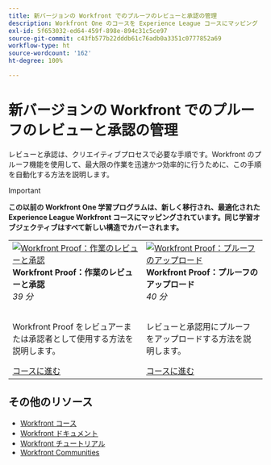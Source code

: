```yaml
---
title: 新バージョンの Workfront でのプルーフのレビューと承認の管理
description: Workfront One のコースを Experience League コースにマッピング
exl-id: 5f653032-ed64-459f-898e-894c31c5ce97
source-git-commit: c43fb577b22dddb61c76adb0a3351c0777852a69
workflow-type: ht
source-wordcount: '162'
ht-degree: 100%

---
```


# 新バージョンの Workfront でのプルーフのレビューと承認の管理

レビューと承認は、クリエイティブプロセスで必要な手順です。Workfront のプルーフ機能を使用して、最大限の作業を迅速かつ効率的に行うために、この手順を自動化する方法を説明します。

>[!IMPORTANT]
>
>**この以前の Workfront One 学習プログラムは、新しく移行され、最適化された Experience League Workfront コースにマッピングされています。同じ学習オブジェクティブはすべて新しい構造でカバーされます。**

<table>
  <tr>
   <td>
      <a href="https://experienceleague.adobe.com/?recommended=Workfront-L-1-2022.1.proof">
      <img alt="Workfront Proof：作業のレビューと承認" src="https://cdn.experienceleague.adobe.com/thumb/workfront-proof---review-and-approve-work.png"/>
      </a>
      <div>
         <strong>Workfront Proof：作業のレビューと承認</strong></a>
<br/><em>39 分</em>
      </div>
      <p>
        <br/>
Workfront Proof をレビュアーまたは承認者として使用する方法を説明します。
      </p>
      <a  rel="noreferrer" target="_blank" href="https://experienceleague.adobe.com/?recommended=Workfront-L-1-2022.1.proof" class="spectrum-Button spectrum-Button--primary spectrum-Button--sizeM">
 <span class="spectrum-Button-label has-no-wrap has-text-weight-bold">コースに進む</span>
 </a>
   </td>   
   <td>
      <a href="https://experienceleague.adobe.com/?recommended=Workfront-U-1-2022.2.proof">
      <img alt="Workfront Proof：プルーフのアップロード" src="https://cdn.experienceleague.adobe.com/thumb/workfront-proof-upload-proofs.png"/>
      </a>
      <div>
         <strong>Workfront Proof：プルーフのアップロード</strong></a>
<br/><em>40 分</em>
      </div>
      <p>
        <br/>
レビューと承認用にプルーフをアップロードする方法を説明します。
      </p>
      <a  rel="noreferrer" target="_blank" href="https://experienceleague.adobe.com/?recommended=Workfront-U-1-2022.2.proof" class="spectrum-Button spectrum-Button--primary spectrum-Button--sizeM">
 <span class="spectrum-Button-label has-no-wrap has-text-weight-bold">コースに進む</span>
 </a>
   </td>
  </tr>
</table>

## その他のリソース

* [Workfront コース](https://experienceleague.adobe.com/?lang=ja&amp;Solution=Workfront#courses)
* [Workfront ドキュメント](https://experienceleague.adobe.com/docs/workfront.html?lang=ja)
* [Workfront チュートリアル](https://experienceleague.adobe.com/docs/workfront-learn/tutorials-workfront/home.html?lang=ja)
* [Workfront Communities](https://experienceleaguecommunities.adobe.com/t5/workfront/ct-p/workfront?profile.language=ja)
